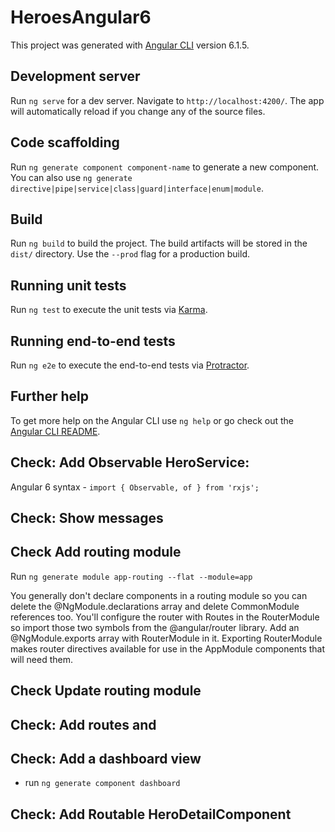 # HeroesAngular6

This project was generated with [Angular CLI](https://github.com/angular/angular-cli) version 6.1.5.

## Development server

Run `ng serve` for a dev server. Navigate to `http://localhost:4200/`. The app will automatically reload if you change any of the source files.

## Code scaffolding

Run `ng generate component component-name` to generate a new component. You can also use `ng generate directive|pipe|service|class|guard|interface|enum|module`.

## Build

Run `ng build` to build the project. The build artifacts will be stored in the `dist/` directory. Use the `--prod` flag for a production build.

## Running unit tests

Run `ng test` to execute the unit tests via [Karma](https://karma-runner.github.io).

## Running end-to-end tests

Run `ng e2e` to execute the end-to-end tests via [Protractor](http://www.protractortest.org/).

## Further help

To get more help on the Angular CLI use `ng help` or go check out the [Angular CLI README](https://github.com/angular/angular-cli/blob/master/README.md).

## Check: Add Observable HeroService:
Angular 6 syntax - ```import { Observable, of } from 'rxjs';```

## Check: Show messages

## Check Add routing module
Run ```ng generate module app-routing --flat --module=app```

You generally don't declare components in a routing module so you can delete the @NgModule.declarations array and delete CommonModule references too.
You'll configure the router with Routes in the RouterModule so import those two symbols from the @angular/router library.
Add an @NgModule.exports array with RouterModule in it. Exporting RouterModule makes router directives available for use in the AppModule components that will need them.

## Check Update routing module

## Check: Add routes and <router-outlet></router-outlet>

## Check: Add a dashboard view
* run ```ng generate component dashboard```

## Check: Add Routable HeroDetailComponent


